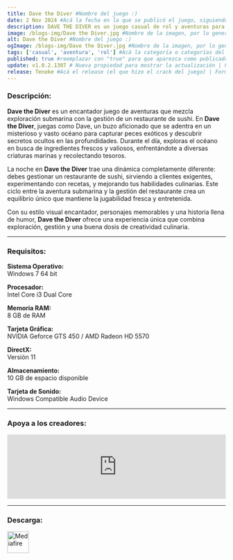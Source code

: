 ```yaml
---
title: Dave the Diver #Nombre del juego :)
date: 2 Nov 2024 #Acá la fecha en la que se publicó el juego, siguiendo este formato: Dia "30", Mes "Oct", Año "2024" = como debe quedar: 30 Oct 2024
description: DAVE THE DIVER es un juego casual de rol y aventuras para un solo jugador que incluye elementos de pesca y exploración del fondo marino durante el día y de gestión de un restaurante de sushi durante la noche. #Acá una mini descripción del juego
image: /blogs-img/Dave the Diver.jpg #Nombre de la imagen, por lo general es exactamente el mismo nombre que el juego excluyendo lo ":" (Dos puntos)
alt: Dave the Diver #Nombre del juego :)
ogImage: /blogs-img/Dave the Diver.jpg #Nombre de la imagen, por lo general es exactamente el mismo nombre que el juego excluyendo lo ":" (Dos puntos)
tags: ['casual', 'aventura', 'rol'] #Acá la categoría o categorías del juego, si es más de una se coloca en este formato: ['categoría1', 'categoría2']
published: true #reemplazar con "true" para que aparezca como publicado
update: v1.0.2.1307 # Nueva propiedad para mostrar la actualización | Formato: v1.0.0
release: Tenoke #Acá el release (el que hizo el crack del juego) | Formato: Nicolhetti
---
```


<!--En VSCode seleccionando una palabra, por ejemplo: "Dave the Diver" y apretando Ctrl+F2 se seleccionan todas las palabras iguales-->

### Descripción:
**Dave the Diver** es un encantador juego de aventuras que mezcla exploración submarina con la gestión de un restaurante de sushi. En **Dave the Diver**, juegas como Dave, un buzo aficionado que se adentra en un misterioso y vasto océano para capturar peces exóticos y descubrir secretos ocultos en las profundidades. Durante el día, exploras el océano en busca de ingredientes frescos y valiosos, enfrentándote a diversas criaturas marinas y recolectando tesoros.

La noche en **Dave the Diver** trae una dinámica completamente diferente: debes gestionar un restaurante de sushi, sirviendo a clientes exigentes, experimentando con recetas, y mejorando tus habilidades culinarias. Este ciclo entre la aventura submarina y la gestión del restaurante crea un equilibrio único que mantiene la jugabilidad fresca y entretenida.

Con su estilo visual encantador, personajes memorables y una historia llena de humor, **Dave the Diver** ofrece una experiencia única que combina exploración, gestión y una buena dosis de creatividad culinaria.

<!--Prompt para Chat-GPT: Hazme una descripción para el juego "Dave the Diver" y cada que menciones "Dave the Diver" ponlo en negrita -->

---

### Requisitos:
**Sistema Operativo:**  
Windows 7 64 bit

**Procesador:**  
Intel Core i3 Dual Core

**Memoria RAM:**  
8 GB de RAM

**Tarjeta Gráfica:**  
NVIDIA Geforce GTS 450 / AMD Radeon HD 5570

**DirectX:**  
Versión 11

**Almacenamiento:**  
10 GB de espacio disponible

**Tarjeta de Sonido:**  
Windows Compatible Audio Device

<!--Si falta o sobra un requisito se quita o se agrega manteniendo el mismo formato-->

---

### Apoya a los creadores:
<iframe src="https://store.steampowered.com/widget/1868140/" frameborder="0" style="background-color: transparent; width: 100% !important; aspect-ratio: 646 / 190;"></iframe>

<!--Reemplazar los numeros (AppID) del juego (en este caso 2668510) por el numero (AppID) correspondiente con el juego a publicar-->
<!--El AppID se encuentra en la URL del Juego en Steam-->

---

### Descarga:

[<img src="https://gist.github.com/cxmeel/0dbc95191f239b631c3874f4ccf114e2/raw/download.svg" alt="Mediafire" height="50" />](https://www.mediafire.com/file/golhplcl2nzh3ca/Dave_the_Diver.zip/file)

<!-- # se debe reemplazar por el link de descarga-->

<!--NOMBRE-DEL-SERVICIO se debe reemplazar por el servicio donde está subido el juego-->